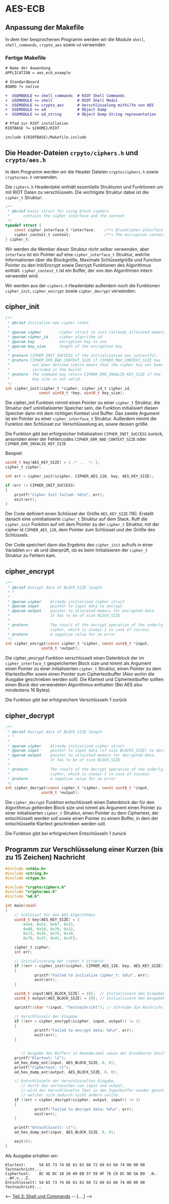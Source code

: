 # AES-ECB

## Anpassung der Makefile

In dem hier besprochenen Programm werden wir die Module `shell`, `shell_commands`, `crypto_aes` sowie `od` verwenden

### Fertige Makefile

```diff
# Name der Anwendung
APPLICATION = aes_ecb_example

# Standardboard
BOARD ?= native

+  USEMODULE += shell_commands  # RIOT Shell Commands
+  USEMODULE += shell           # RIOT Shell Modul
+  USEMODULE += crypto_aes      # Verschlüsselung mithilfe von AES
+  USEMODULE += od              # Object Dump
+  USEMODULE += od_string       # Object Dump String representation

# Pfad zur RIOT installation
RIOTBASE ?= ${HOME}/RIOT

include $(RIOTBASE)/Makefile.include
```

## Die Header-Dateien `crpyto/ciphers.h` und `crypto/aes.h`

In dem Programm werden wir die Header Dateien `crypto/ciphers.h` sowie `crypto/aes.h` verwenden.

Die `ciphers.h` Headerdatei enthält essentielle Strukturen und Funktionen um mit RIOT Daten zu verschlüsseln.
Die wichtigste Struktur dabei ist die `cipher_t` Struktur:

```c
/**
 * @brief basic struct for using block ciphers
 *    	contains the cipher interface and the context
 */
typedef struct {
	const cipher_interface_t *interface;    /**< BlockCipher-Interface for the Cipher-Algorithms */
	cipher_context_t context;               /**< The encryption context (buffer) for the algorithm */
} cipher_t;
```

Wir werden die Member dieser Struktur nicht selber verwenden, aber `interface` ist ein Pointer auf eine `cipher_interface_t` Struktur,
welche Informationen über die Blockgröße, Maximale Schlüsselgröße und Function Pointer zu den Init/Encrypt sowie Decrypt Funktionen des Algorithmus enthält.
`cipher_context_t` ist ein Buffer, der von den Algorithmen intern verwendet wird.

Wir werden aus der `ciphers.h` Headerdatei außerdem noch die Funktionen `cipher_init`, `cipher_encrypt` sowie `cipher_decrypt` verwenden:

## cipher_init

```c
/**
 * @brief Initialize new cipher state
 *
 * @param cipher        cipher struct to init (already allocated memory)
 * @param cipher_id     cipher algorithm id
 * @param key           encryption key to use
 * @param key_size      length of the encryption key
 *
 * @return CIPHER_INIT_SUCCESS if the initialization was successful.
 * @return CIPHER_ERR_BAD_CONTEXT_SIZE if CIPHER_MAX_CONTEXT_SIZE has  
 *          not been defined (which means that the cipher has not been 
 *          included in the build)
 * @return  The command may return CIPHER_ERR_INVALID_KEY_SIZE if the
 *      	key size is not valid.
 */
int cipher_init(cipher_t *cipher, cipher_id_t cipher_id,
               const uint8_t *key, uint8_t key_size);
```

Die cipher_init Funktion nimmt einen Pointer zu einer `cipher_t` Struktur, die Struktur darf uninitialisierter Speicher sein,
die Funktion initialisiert diesen Speicher dann mit dem richtigen Kontext und Buffer.
Das zweite Argument ist ein Pointer zu einer `cipher_interface_t` Struktur.
Außerdem nimmt die Funktion den Schlüssel zur Verschlüsselung an, sowie dessen größe.

Die Funktion gibt bei erfolgreicher Initialisiation `CIPHER_INIT_SUCCESS` zurück,
ansonsten einer der Fehlercodes `CIPHER_ERR_BAD_CONTEXT_SIZE` oder `CIPHER_ERR_INVALID_KEY_SIZE`

Beispiel:

```c
uint8_t key[AES_KEY_SIZE] = { /* ... */ };
cipher_t cipher;

int err = cipher_init(&cipher, CIPHER_AES_128, key, AES_KEY_SIZE);

if (err != CIPHER_INIT_SUCCESS)
{
    printf("Cipher Init failed: %d\n", err);
    exit(err);
}
```

Der Code definiert einen Schlüssel der Größe `AES_KEY_SIZE` (16).
Erstellt danach eine uninitialisierte `cipher_t` Struktur auf dem Stack.
Ruft die `cipher_init` Funktion auf mit dem Pointer zu der `cipher_t` Struktur, 
mit der cipher id `CIPHER_AES_128`, dem Pointer zum Schlüssel und der Größe des Schlüssels.

Der Code speichert dann das Ergebnis des `cipher_init` aufrufs in einer Variablen `err` ab und
überprüft, ob es beim Initialisieren der `cipher_t` Struktur zu Fehlern kam.

## cipher_encrypt

```c
/**
 * @brief Encrypt data of BLOCK_SIZE length
 * *
 *
 * @param cipher    Already initialized cipher struct
 * @param input     pointer to input data to encrypt
 * @param output    pointer to allocated memory for encrypted data.
 *                  It has to be of size BLOCK_SIZE
 *
 * @return          The result of the encrypt operation of the underlying
 *                  cipher, which is always 1 in case of success
 * @return          A negative value for an error
 */
int cipher_encrypt(const cipher_t *cipher, const uint8_t *input,
               	uint8_t *output);
```

Die cipher_encrypt Funktion verschlüsselt einen Datenblock der im `cipher_interface_t` gespeicherten Block size und
nimmt als Argument einen Pointer zu einer initialisierten `cipher_t` Struktur,
einen Pointer zu dem Klartextbuffer sowie einen Pointer zum Ciphertextbuffer (Also wohin die Ausgabe geschrieben werden soll).
Die Klartext und Ciphertextbuffer sollten einen Block des verwendeten Algorithmus enthalten (Bei AES also mindestens 16 Bytes).

Die Funktion gibt bei erfolgreichem Verschlüsseln 1 zurück

## cipher_decrypt

```c
/**
 * @brief Decrypt data of BLOCK_SIZE length
 * *
 *
 * @param cipher    Already initialized cipher struct
 * @param input     pointer to input data (of size BLOCKS_SIZE) to decrypt
 * @param output    pointer to allocated memory for decrypted data.
 *                  It has to be of size BLOCK_SIZE
 *
 * @return          The result of the decrypt operation of the underlying
 *                  cipher, which is always 1 in case of success
 * @return          A negative value for an error
 */
int cipher_decrypt(const cipher_t *cipher, const uint8_t *input,
               	uint8_t *output);
```

Die `cipher_decrypt` Funktion entschlüsselt einen Datenblock der für den Algorithmus geltenden Block size und
nimmt als Argument einen Pointer zu einer initialisierten `cipher_t` Struktur, einen Pointer zu dem Ciphertext,
der entschlüsselt werden soll sowie einen Pointer zu einem Buffer,
in dem der entschlüsselte Klartext geschrieben werden soll.

Die Funktion gibt bei erfolgreichem Entschlüsseln 1 zurück

## Programm zur Verschlüsselung einer Kurzen (bis zu 15 Zeichen) Nachricht

```c
#include <stdio.h>
#include <string.h>
#include <ctype.h>

#include "crypto/ciphers.h"
#include "crypto/aes.h"
#include "od.h"

int main(void)
{
	// Schlüssel für den AES Algorithmus
	uint8_t key[AES_KEY_SIZE] = {
    	0x64, 0x52, 0x67, 0x55,
    	0x6B, 0x58, 0x70, 0x32,
    	0x73, 0x35, 0x75, 0x38,
    	0x78, 0x2F, 0x41, 0x3F};

	cipher_t cipher;
	int err;

	// Initialisierung der cipher_t Struktur
	if ((err = cipher_init(&cipher, CIPHER_AES_128, key, AES_KEY_SIZE)) != CIPHER_INIT_SUCCESS)
	{
    	     printf("Failed to initialize cipher_t: %d\n", err);
    	     exit(err);
	}

	uint8_t input[AES_BLOCK_SIZE] = {0};  // Initialisiere den Eingabebuffer mit Nullen
	uint8_t output[AES_BLOCK_SIZE] = {0}; // Initialisiere den Ausgabebuffer mit Nullen

	sprintf((char *)input, "Testnachricht"); // Schreibe die Nachricht in den Eingabebuffer

	// Verschlüsseln der Eingabe
	if ((err = cipher_encrypt(&cipher, input, output)) != 1)
	{
    	     printf("Failed to encrypt data: %d\n", err);
    	     exit(err);
	}


       // Ausgabe des Buffers in Hexadecimal sowie der Druckbaren Zeichen in ASCII
	printf("Klartext: \t");
	od_hex_dump_ext(input, AES_BLOCK_SIZE, 0, 0);
	printf("Ciphertext: \t");
	od_hex_dump_ext(output, AES_BLOCK_SIZE, 0, 0);

	// Entschlüsseln der Verschlüsselten Eingabe,
       // durch das vertauschen von input und output,
       // wird der Verschlüsselte Text in den Inputbuffer wieder geschrieben,
       // welcher sich dadurch nicht ändern sollte.
	if ((err = cipher_decrypt(&cipher, output, input)) != 1)
	{
    	     printf("Failed to decrypt data: %d\n", err);
    	     exit(err);
	}

	printf("Entschlüsselt: \t");
	od_hex_dump_ext(input, AES_BLOCK_SIZE, 0, 0);

	exit(0);
}
```

Als Ausgabe erhalten wir:

```
Klartext:      54 65 73 74 6E 61 63 68 72 69 63 68 74 00 00 00  Testnachricht...
Ciphertext:    BC 4E DC 18 20 A9 EB 57 59 0F 76 C0 DC 9D 5A B9  .N.. ..WY.v...Z.
Entschlüsselt: 54 65 73 74 6E 61 63 68 72 69 63 68 74 00 00 00  Testnachricht...
```

<-- [Teil 3: Shell und Commands](https://github.com/flori-schwa/IT-Sec2/blob/master/Tutorials/03_ShellCommands.md) -- [....] -->